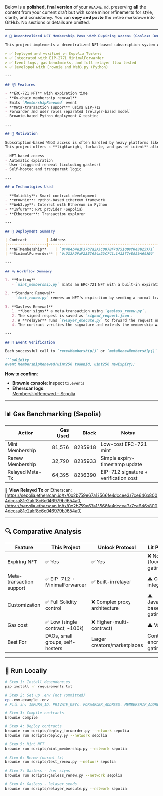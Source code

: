 Below is a **polished, final version** of your `README.md`, preserving **all** the content from your current draft but with some minor refinements for style, clarity, and consistency. You can **copy and paste** the entire markdown into GitHub. No sections or details are omitted.

---

```markdown
# 🧾 Decentralized NFT Membership Pass with Expiring Access (Gasless Renewal)

This project implements a decentralized NFT-based subscription system with **on-chain expiration**, **renewal**, and **gasless transactions** via EIP-712 meta-transactions. It is designed to be a simpler, more focused alternative to protocols like Unlock or Lit, making it ideal for DAOs, online study groups, or small Web3 communities.

> ✅ Deployed and verified on Sepolia Testnet  
> ✅ Integrated with EIP-2771 MinimalForwarder  
> ✅ Event logs, gas benchmarks, and full relayer flow tested  
> ✅ Developed with Brownie and Web3.py (Python)

---

## 📦 Features

- **ERC-721 NFT** with expiration time
- **On-chain membership renewal**  
- Emits `MembershipRenewed` event  
- **Meta-transaction support** using EIP-712  
- Forwarder and user roles separated (relayer-based model)  
- Brownie-based Python deployment & testing  

---

## 🧠 Motivation

Subscription-based Web3 access is often handled by heavy platforms like Unlock or Lit Protocol.  
This project offers a **lightweight, forkable, and gas-efficient** alternative that supports:

- NFT-based access
- Automatic expiration
- User-triggered renewal (including gasless)
- Self-hosted and transparent logic

---

## ⚙️ Technologies Used

- **Solidity**: Smart contract development  
- **Brownie**: Python-based Ethereum framework  
- **Web3.py**: Interact with Ethereum in Python  
- **Infura**: RPC provider (Sepolia)  
- **Etherscan**: Transaction explorer  

---

## 🔗 Deployment Summary

| Contract         | Address                                             |
|------------------|-----------------------------------------------------|
| **NFTMembership**    | `0x4b4b4e1F3787a2A3C907BF7d751008f0e9b25971`       |
| **MinimalForwarder** | `0x523A5FaF22E7696a53C7C1c1412770E859A685E6`       |

---

## 🔍 Workflow Summary

1. **Minting**  
   - `mint_membership.py` mints an ERC-721 NFT with a built-in expiration time.

2. **Standard Renewal**  
   - `test_renew.py` renews an NFT's expiration by sending a normal transaction.

3. **Gasless Renewal**  
   1. **User signs** a meta-transaction using `gasless_renew.py`.  
   2. The signed request is saved as `signed_request.json`.  
   3. A **relayer** runs `relayer_execute.py` to forward the request on-chain.  
   4. The contract verifies the signature and extends the membership without the user paying gas.

---

## 🧪 Event Verification

Each successful call to `renewMembership()` or `metaRenewMembership()` emits:

```solidity
event MembershipRenewed(uint256 tokenId, uint256 newExpiry);
```

**How to confirm**:
- **Brownie console**: Inspect `tx.events`
- **Etherscan logs**:  
  [MembershipRenewed – Sepolia](https://sepolia.etherscan.io/tx/0x93404c7bf8429e12d4c3245435c75c58058781d26c252c8e946c8bcc1e335e3b)

---

## 📊 Gas Benchmarking (Sepolia)

| Action            | Gas Used | Block    | Notes                                 |
|-------------------|---------:|---------:|---------------------------------------|
| Mint Membership   |   81,576 | 8235918  | Low-cost ERC-721 mint                 |
| Renew Membership  |   32,790 | 8235933  | Simple expiry-timestamp update        |
| Relayed Meta-Tx   |   64,395 | 8236390  | EIP-712 signature + verification cost |

🔗 **View Relayed Tx** on Etherscan:  
[https://sepolia.etherscan.io/tx/0x2b759e67a13566fe4dccee3a7ce646b8004dccaa81e2abf8c6c046979b9654a0](https://sepolia.etherscan.io/tx/0x2b759e67a13566fe4dccee3a7ce646b8004dccaa81e2abf8c6c046979b9654a0)

---

## 🔍 Comparative Analysis

| Feature                  | **This Project**                 | **Unlock Protocol**           | **Lit Protocol**                     |
|--------------------------|----------------------------------|-------------------------------|---------------------------------------|
| Expiring NFT             | ✅ Yes                            | ✅ Yes                         | ❌ No (focus on gating)              |
| Meta-transaction support | ✅ EIP-712 + MinimalForwarder     | ✅ Built-in relayer            | ⚠️ Custom integration                |
| Customization            | ✅ Full Solidity control          | ❌ Complex proxy architecture  | ⚠️ JavaScript-based gating           |
| Gas cost                 | ✅ Low (single contract, ~100k)   | ❌ Higher (multi-contract)     | ⚠️ Varies                             |
| Best For                 | DAOs, small groups, self-hosters  | Larger creators/marketplaces  | Content encryption gating            |

---

## 🚀 Run Locally

```bash
# Step 1: Install dependencies
pip install -r requirements.txt

# Step 2: Set up .env (not committed)
cp .env.example .env
# Fill in: INFURA_ID, PRIVATE_KEYs, FORWARDER_ADDRESS, MEMBERSHIP_ADDRESS

# Step 3: Compile contracts
brownie compile

# Step 4: Deploy contracts
brownie run scripts/deploy_forwarder.py --network sepolia
brownie run scripts/deploy.py --network sepolia

# Step 5: Mint NFT
brownie run scripts/mint_membership.py --network sepolia

# Step 6: Renew (normal tx)
brownie run scripts/test_renew.py --network sepolia

# Step 7: Gasless - User signs
brownie run scripts/gasless_renew.py --network sepolia

# Step 8: Gasless - Relayer sends
brownie run scripts/relayer_execute.py --network sepolia

